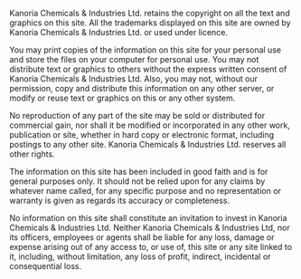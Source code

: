 Kanoria Chemicals & Industries Ltd. retains the copyright on all the text and graphics on this site. All the trademarks displayed on this site are owned by Kanoria Chemicals & Industries Ltd. or used under licence.

You may print copies of the information on this site for your personal use and store the files on your computer for personal use. You may not distribute text or graphics to others without the express written consent of Kanoria Chemicals & Industries Ltd. Also, you may not, without our permission, copy and distribute this information on any other server, or modify or reuse text or graphics on this or any other system.

No reproduction of any part of the site may be sold or distributed for commercial gain, nor shall it be modified or incorporated in any other work, publication or site, whether in hard copy or electronic format, including postings to any other site. Kanoria Chemicals & Industries Ltd. reserves all other rights.

The information on this site has been included in good faith and is for general purposes only. It should not be relied upon for any claims by whatever name called, for any specific purpose and no representation or warranty is given as regards its accuracy or completeness.

No information on this site shall constitute an invitation to invest in Kanoria Chemicals & Industries Ltd. Neither Kanoria Chemicals & Industries Ltd, nor its officers, employees or agents shall be liable for any loss, damage or expense arising out of any access to, or use of, this site or any site linked to it, including, without limitation, any loss of profit, indirect, incidental or consequential loss.
